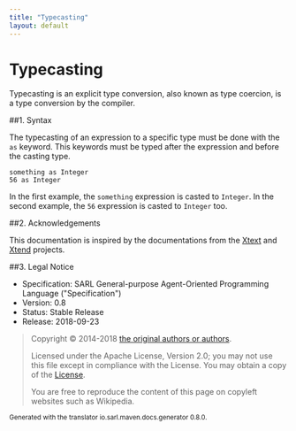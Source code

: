 ```yaml
---
title: "Typecasting"
layout: default
---
```


# Typecasting

Typecasting is an explicit type conversion, also known as type coercion, is a type conversion by the compiler.

##1. Syntax

The typecasting of an expression to a specific type must be done with the `as` keyword. This keywords must
be typed after the expression and before the casting type.

```sarl
something as Integer
56 as Integer
```


In the first example, the `something` expression is casted to `Integer`.
In the second example, the `56` expression is casted to `Integer` too.



##2. Acknowledgements

This documentation is inspired by the documentations from the
[Xtext](https://www.eclipse.org/Xtext/documentation.html) and
[Xtend](https://www.eclipse.org/xtend/documentation.html) projects.

##3. Legal Notice

* Specification: SARL General-purpose Agent-Oriented Programming Language ("Specification")
* Version: 0.8
* Status: Stable Release
* Release: 2018-09-23

> Copyright &copy; 2014-2018 [the original authors or authors](http://www.sarl.io/about/index.html).
>
> Licensed under the Apache License, Version 2.0;
> you may not use this file except in compliance with the License.
> You may obtain a copy of the [License](http://www.apache.org/licenses/LICENSE-2.0).
>
> You are free to reproduce the content of this page on copyleft websites such as Wikipedia.

<small>Generated with the translator io.sarl.maven.docs.generator 0.8.0.</small>